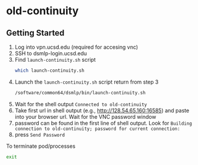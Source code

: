 # old-continuity

<!-- ABOUT THE PROJECT -->

<!-- GETTING STARTED -->
## Getting Started
1. Log into vpn.ucsd.edu (required for accesing vnc)<br/>
2. SSH to dsmlp-login.ucsd.edu
3. Find `launch-continuity.sh` script
   ```sh
   which launch-continuity.sh
   ```
4. Launch the `launch-continuity.sh` script return from step 3
   ```sh
   /software/common64/dsmlp/bin/launch-continuity.sh
   ```
5. Wait for the shell output ``` Connected to old-continuity ``` <br/>
6. Take first url in shell output (e.g., http://128.54.65.160:16585) and paste into your browser url. Wait for the VNC password window<br/>
7. password can be found in the first line of shell output. Look for ```Building connection to old-continuity; password for current connection:```<br/>
9. press ```Send Password```<br/>

To terminate pod/processes
```sh
exit
```



